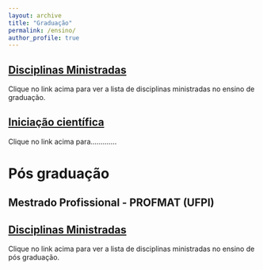 ```yaml
---
layout: archive
title: "Graduação"
permalink: /ensino/
author_profile: true
---
```


## [Disciplinas Ministradas](/ensino/disciplinasg/)
Clique no link acima para ver a lista de disciplinas ministradas no ensino de graduação.
## [Iniciação científica](/ensino/ic/)
Clique no link acima para.............
# Pós graduação
## Mestrado Profissional - PROFMAT (UFPI)
## [Disciplinas Ministradas](/ensino/disciplinasg/)
Clique no link acima para ver a lista de disciplinas ministradas no ensino de pós graduação.

